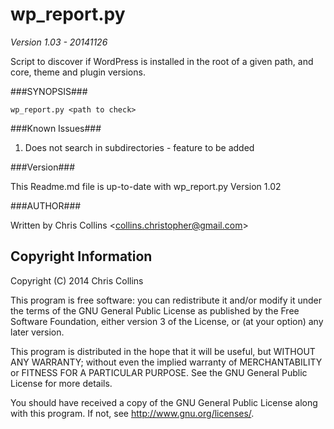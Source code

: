 wp_report.py
==============

_Version 1.03 - 20141126_

Script to discover if WordPress is installed in the root of a given path, and core, theme and plugin versions.

###SYNOPSIS###

    wp_report.py <path to check> 

###Known Issues###

1. Does not search in subdirectories - feature to be added

###Version###

This Readme.md file is up-to-date with wp_report.py Version 1.02

###AUTHOR###

Written by Chris Collins \<collins.christopher@gmail.com\>

Copyright Information
---------------------

Copyright (C) 2014 Chris Collins

This program is free software: you can redistribute it and/or modify it under the terms of the GNU General Public License as published by the Free Software Foundation, either version 3 of the License, or (at your option) any later version.

This program is distributed in the hope that it will be useful, but WITHOUT ANY WARRANTY; without even the implied warranty of MERCHANTABILITY or FITNESS FOR A PARTICULAR PURPOSE. See the GNU General Public License for more details.

You should have received a copy of the GNU General Public License along with this program. If not, see http://www.gnu.org/licenses/.

